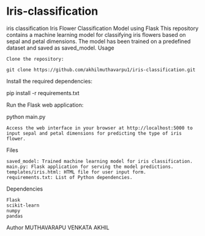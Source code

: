# Iris-classification
iris classification 
Iris Flower Classification Model using Flask
This repository contains a machine learning model for classifying iris flowers based on sepal and petal dimensions. The model has been trained on a predefined dataset and saved as saved_model.
Usage

    Clone the repository:

    git clone https://github.com/akhilmuthavarpu1/iris-classification.git

Install the required dependencies:

pip install -r requirements.txt

Run the Flask web application:

python main.py

    Access the web interface in your browser at http://localhost:5000 to input sepal and petal dimensions for predicting the type of iris flower.

Files

    saved_model: Trained machine learning model for iris classification.
    main.py: Flask application for serving the model predictions.
    templates/iris.html: HTML file for user input form.
    requirements.txt: List of Python dependencies.

Dependencies

    Flask
    scikit-learn
    numpy
    pandas

Author
MUTHAVARAPU VENKATA AKHIL
